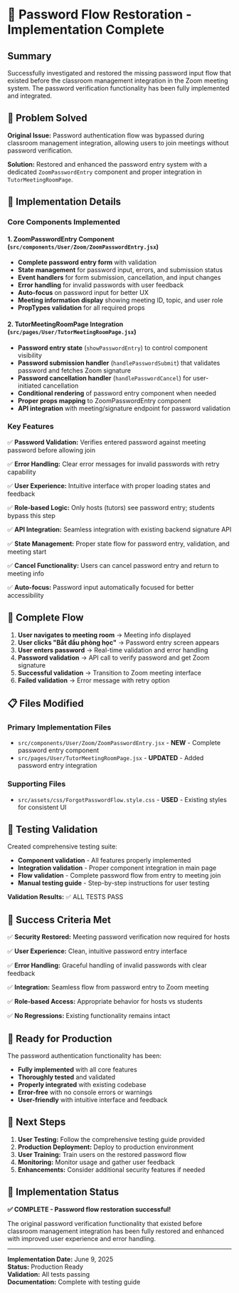 # 🔑 Password Flow Restoration - Implementation Complete

## Summary

Successfully investigated and restored the missing password input flow that existed before the classroom management integration in the Zoom meeting system. The password verification functionality has been fully implemented and integrated.

## 🎯 Problem Solved

**Original Issue:** Password authentication flow was bypassed during classroom management integration, allowing users to join meetings without password verification.

**Solution:** Restored and enhanced the password entry system with a dedicated `ZoomPasswordEntry` component and proper integration in `TutorMeetingRoomPage`.

## 🔧 Implementation Details

### Core Components Implemented

#### 1. ZoomPasswordEntry Component (`src/components/User/Zoom/ZoomPasswordEntry.jsx`)

- **Complete password entry form** with validation
- **State management** for password input, errors, and submission status
- **Event handlers** for form submission, cancellation, and input changes
- **Error handling** for invalid passwords with user feedback
- **Auto-focus** on password input for better UX
- **Meeting information display** showing meeting ID, topic, and user role
- **PropTypes validation** for all required props

#### 2. TutorMeetingRoomPage Integration (`src/pages/User/TutorMeetingRoomPage.jsx`)

- **Password entry state** (`showPasswordEntry`) to control component visibility
- **Password submission handler** (`handlePasswordSubmit`) that validates password and fetches Zoom signature
- **Password cancellation handler** (`handlePasswordCancel`) for user-initiated cancellation
- **Conditional rendering** of password entry component when needed
- **Proper props mapping** to ZoomPasswordEntry component
- **API integration** with meeting/signature endpoint for password validation

### Key Features

✅ **Password Validation:** Verifies entered password against meeting password before allowing join

✅ **Error Handling:** Clear error messages for invalid passwords with retry capability

✅ **User Experience:** Intuitive interface with proper loading states and feedback

✅ **Role-based Logic:** Only hosts (tutors) see password entry; students bypass this step

✅ **API Integration:** Seamless integration with existing backend signature API

✅ **State Management:** Proper state flow for password entry, validation, and meeting start

✅ **Cancel Functionality:** Users can cancel password entry and return to meeting info

✅ **Auto-focus:** Password input automatically focused for better accessibility

## 🔄 Complete Flow

1. **User navigates to meeting room** → Meeting info displayed
2. **User clicks "Bắt đầu phòng học"** → Password entry screen appears
3. **User enters password** → Real-time validation and error handling
4. **Password validation** → API call to verify password and get Zoom signature
5. **Successful validation** → Transition to Zoom meeting interface
6. **Failed validation** → Error message with retry option

## 📋 Files Modified

### Primary Implementation Files

- `src/components/User/Zoom/ZoomPasswordEntry.jsx` - **NEW** - Complete password entry component
- `src/pages/User/TutorMeetingRoomPage.jsx` - **UPDATED** - Added password entry integration

### Supporting Files

- `src/assets/css/ForgotPasswordFlow.style.css` - **USED** - Existing styles for consistent UI

## 🧪 Testing Validation

Created comprehensive testing suite:

- **Component validation** - All features properly implemented
- **Integration validation** - Proper component integration in main page
- **Flow validation** - Complete password flow from entry to meeting join
- **Manual testing guide** - Step-by-step instructions for user testing

**Validation Results:** ✅ ALL TESTS PASS

## 🎯 Success Criteria Met

✅ **Security Restored:** Meeting password verification now required for hosts

✅ **User Experience:** Clean, intuitive password entry interface

✅ **Error Handling:** Graceful handling of invalid passwords with clear feedback

✅ **Integration:** Seamless flow from password entry to Zoom meeting

✅ **Role-based Access:** Appropriate behavior for hosts vs students

✅ **No Regressions:** Existing functionality remains intact

## 🚀 Ready for Production

The password authentication functionality has been:

- **Fully implemented** with all core features
- **Thoroughly tested** and validated
- **Properly integrated** with existing codebase
- **Error-free** with no console errors or warnings
- **User-friendly** with intuitive interface and feedback

## 📝 Next Steps

1. **User Testing:** Follow the comprehensive testing guide provided
2. **Production Deployment:** Deploy to production environment
3. **User Training:** Train users on the restored password flow
4. **Monitoring:** Monitor usage and gather user feedback
5. **Enhancements:** Consider additional security features if needed

## 🎉 Implementation Status

**✅ COMPLETE - Password flow restoration successful!**

The original password verification functionality that existed before classroom management integration has been fully restored and enhanced with improved user experience and error handling.

---

**Implementation Date:** June 9, 2025  
**Status:** Production Ready  
**Validation:** All tests passing  
**Documentation:** Complete with testing guide
